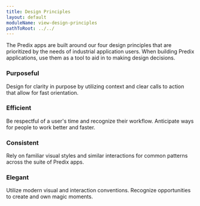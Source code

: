 ```yaml
---
title: Design Principles
layout: default
moduleName: view-design-principles
pathToRoot: ../../
---
```


The Predix apps are built around our four design principles that are prioritized by the needs of industrial application users. When building Predix applications, use them as a tool to aid in to making design decisions.

### <px-icon icon="px-fea:administration"></px-icon>  Purposeful
Design for clarity in purpose by utilizing context and clear calls to action that allow for fast orientation.

### <px-icon icon="px-fea:dashboard"></px-icon>  Efficient
Be respectful of a user's time and recognize their workflow. Anticipate ways for people to work better and faster.

### <px-icon icon="px-obj:fleet"></px-icon>  Consistent
Rely on familiar visual styles and similar interactions for common patterns across the suite of Predix apps.

### <px-icon icon="px-obj:wind-turbine"></px-icon>  Elegant
Utilize modern visual and interaction conventions. Recognize opportunities to create and own magic moments.


